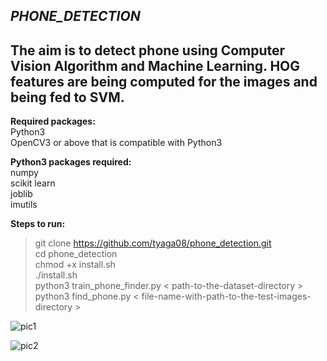 ## ***PHONE_DETECTION***

## The aim is to detect phone using Computer Vision Algorithm and Machine Learning. HOG features are being computed for the images and being fed to SVM.  
  
**Required packages:**  
Python3  
OpenCV3 or above that is compatible with Python3  
  
**Python3 packages required:**  
numpy  
scikit learn  
joblib  
imutils  
  
**Steps to run:**  
>git clone https://github.com/tyaga08/phone_detection.git  
cd phone_detection  
chmod +x install.sh  
./install.sh  
python3 train_phone_finder.py < path-to-the-dataset-directory >  
python3 find_phone.py < file-name-with-path-to-the-test-images-directory >  
  
  
![pic1](https://user-images.githubusercontent.com/11211895/57974710-cc353e80-798a-11e9-9f03-25bc44a8831d.png)  
  
![pic2](https://user-images.githubusercontent.com/11211895/57974750-51b8ee80-798b-11e9-88e9-c4825aef9d4f.png)
  

